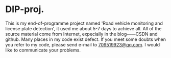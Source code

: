 # DIP-proj.

This is my end-of-programme project named 'Road vehicle monitoring and license plate detection', it used me about 5-7 days to achieve all. All of the source material come from Internet, expecially in the blog——CSDN and github. Many places in my code exist defect. If you meet some doubts when you refer to my code, please send e-mail to 709519923@qq.com. I would like to communicate your problems.
